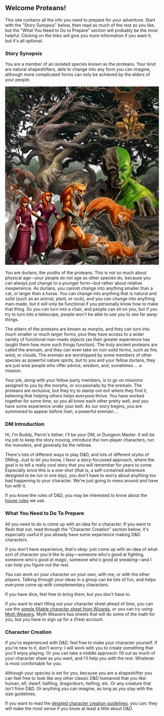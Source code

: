 ## Welcome Proteans!

This site contains all the info you need to prepare for your adventure.  Start with the "Story
Synopsis" below, then read as much of the rest as you like, but the "What You Need to Do to Prepare"
section will probably be the most helpful.  Clicking on the links will give you more information if
you want it, but it's all optional.

### Story Synopsis

You are a member of an isolated species known as the proteans.  Your kind are natural shapeshifters,
able to change into any form you can imagine, although more complicated forms can only be achieved
by the elders of your people.

<center> <img src="shapeshifting.png"> </center>

You are durlans, the youths of the proteans.  This is not so much about physical age—your people do
not age as other species do, because you can always just change to a younger form—but rather about
relative inexperience.  As durlans, you cannot change into anything smaller than a cat, or larger
than a horse.  You can change into anything that is natural and solid (such as an animal, plant, or
rock), and you can change into anything man-made, but it will only be functional if you personally
know how to make that thing.  So you can turn into a chair, and people can sit on you, but if you
try to turn into a telescope, people won't be able to use you to see far away things.

The elders of the proteans are known as morphs, and they can turn into much smaller or much larger
forms, plus they have access to a wider variety of functional man-made objects (as their greater
experience has taught them how more such things function).  The truly ancient proteans are called
the eremain, and they can even take on non-solid forms, such as fire, wind, or clouds.  The eremain
are worshipped by some members of other species as powerful nature spirits, but to you and your
fellow durlans, they are just wise people who offer advice, wisdom, and, sometimes ... a mission.

Your job, along with your fellow party members, is to go on missions assigned to you by the morphs,
or occasionally by the eremain.  The proteans are reclusive, but they try to stamp out evil where
they find it, believing that helping others helps everyone thrive.  You have worked together for
some time, so you all know each other pretty well, and you have some experience under your belt.  As
our story begins, you are summoned to appear before Inari, a powerful eremain ...

### DM Introduction

Hi, I'm Buddy, Perrin's father.  I'll be your DM, or Dungeon Master.  It will be my job to keep the
story moving, introduce the non-player characters, run the monsters, and generally be the referee.

There's lots of different ways to play D&D, and lots of different styles of DMing.  Just to let you
know, I favor a story-focussed approach, where the goal is to tell a really cool story that you will
remember for years to come.  Especially since this is a one-shot (that is, a self-contained
adventure designed to be run in one day), you don't have to worry about anything too bad happening
to your character.  We're just going to mess around and have fun with it.

If you know the rules of D&D, you may be interested to know about the [house rules][HR] we use.

### What You Need to Do To Prepare

All you need to do is come up with an idea for a character.  If you want to flesh that out, read
through the "Character Creation" section below; it's especially useful if you already have some
experience making D&D characters.

If you don't have experience, that's okay: just come up with an idea of what sort of character you'd
like to play—someone who's good at fighting, someone who's good at magic, someone who's good at
sneaking—and I can help you figure out the rest.

You can work on your character on your own, with me, or with the other players.  Talking through
your ideas in a group can be lots of fun, and helps everyone come up with complementary characters.

If you have dice, feel free to bring them, but you don't have to.

If you want to start filling out your character sheet ahead of time, you can use the [simple
fillable character sheet from Wizards][CS], or you can try using [Myth Weavers][MW].  Myth Weavers
has sheets that will do some of the math for you, but you have to sign up for a (free) account.

### Character Creation

If you're experienced with D&D, feel free to make your character yourself.  If you're new to it,
don't worry: I will work with you to create something that you'll enjoy playing.  Or you can take a
middle approach: fill out as much of your character sheet as you want, and I'll help you with the
rest.  Whatever is most comfortable for you.

Although your species is set for you, because you are a shapeshifter you can feel free to look like
any other classic D&D humanoid that you like: human, elf, dwarf, halfling, dragonborn, tiefling,
etc.  Or any creature that _isn't_ from D&D.  Or anything you can imagine, as long as you stay with
the size guidelines.

If you want to read the [detailed character creation guidelines][CC], you can;
they will make the most sense if you know at least a little about D&D.



[CC]: character-creation.html
[HR]: house-rules.html
[CS]: https://media.wizards.com/2016/dnd/downloads/5E_CharacterSheet_Fillable.pdf
[MW]: https://www.myth-weavers.com

